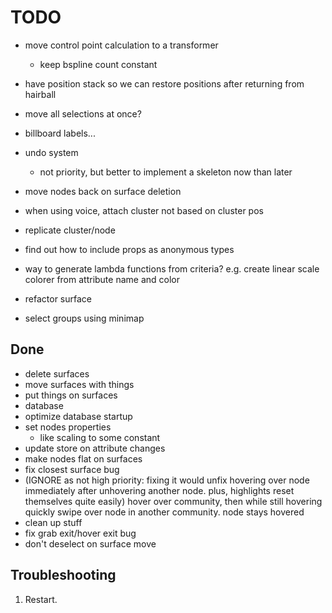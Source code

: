 # TODO

- move control point calculation to a transformer
    - keep bspline count constant
- have position stack so we can restore positions after returning from hairball
- move all selections at once?
- billboard labels...

- undo system
    - not priority, but better to implement a skeleton now than later

- move nodes back on surface deletion
- when using voice, attach cluster not based on cluster pos
- replicate cluster/node
- find out how to include props as anonymous types
- way to generate lambda functions from criteria? e.g. create linear scale colorer from attribute name and color

- refactor surface
- select groups using minimap

## Done

- delete surfaces
- move surfaces with things
- put things on surfaces
- database
- optimize database startup
- set nodes properties
    - like scaling to some constant
- update store on attribute changes
- make nodes flat on surfaces
- fix closest surface bug
- (IGNORE as not high priority: fixing it would unfix hovering over node immediately after unhovering another node. plus, highlights reset themselves quite easily) hover over community, then while still hovering quickly swipe over node in another community. node stays hovered
- clean up stuff
- fix grab exit/hover exit bug
- don't deselect on surface move

## Troubleshooting

1) Restart.